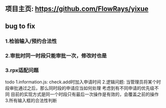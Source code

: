 ## 项目主页: https://github.com/FlowRays/yixue
## bug to fix
### 1.检验输入/预约合法性
### 2.审批时同一时段只能审批一次，修改时也是
### 3.rpx适配问题

todo
1.information.js:
  check.add时加入申请时间
2.逻辑问题:
  当管理员将某个时段审批通过之后，那么同时段的申请应当如何处理
  考虑到有不同申请的优先级不同
  目前的实现方式是同一个时段只有最后一次操作是有效的，会覆盖之前的操作
3.所有输入框的合法性判断